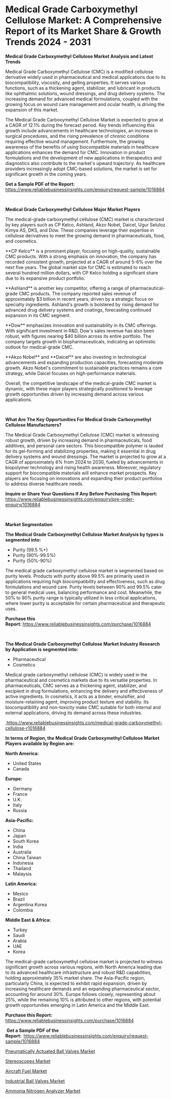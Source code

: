 <p><h1>Medical Grade Carboxymethyl Cellulose Market: A Comprehensive Report of its Market Share & Growth Trends 2024 - 2031</h1></p><p><strong>Medical Grade Carboxymethyl Cellulose Market Analysis and Latest Trends</strong></p>
<p><p>Medical Grade Carboxymethyl Cellulose (CMC) is a modified cellulose derivative widely used in pharmaceutical and medical applications due to its biocompatibility, viscosity, and gelling properties. It serves various functions, such as a thickening agent, stabilizer, and lubricant in products like ophthalmic solutions, wound dressings, and drug delivery systems. The increasing demand for advanced medical formulations, coupled with the growing focus on wound care management and ocular health, is driving the expansion of this market.</p><p>The Medical Grade Carboxymethyl Cellulose Market is expected to grow at a CAGR of 12.1% during the forecast period. Key trends influencing this growth include advancements in healthcare technologies, an increase in surgical procedures, and the rising prevalence of chronic conditions requiring effective wound management. Furthermore, the growing awareness of the benefits of using biocompatible materials in healthcare applications enhances the demand for CMC. Innovation in product formulations and the development of new applications in therapeutics and diagnostics also contribute to the market's upward trajectory. As healthcare providers increasingly adopt CMC-based solutions, the market is set for significant growth in the coming years.</p></p>
<p><strong>Get a Sample PDF of the Report:&nbsp;</strong> <a href="https://www.reliablebusinessinsights.com/enquiry/request-sample/1016884?utm_campaign=41&utm_medium=2&utm_source=Github&utm_content=ia&utm_term=17112024&utm_id=medical-grade-carboxymethyl-cellulose">https://www.reliablebusinessinsights.com/enquiry/request-sample/1016884</a></p>
<p>&nbsp;</p>
<p><strong>Medical Grade Carboxymethyl Cellulose Major Market Players</strong></p>
<p><p>The medical-grade carboxymethyl cellulose (CMC) market is characterized by key players such as CP Kelco, Ashland, Akzo Nobel, Daicel, Ugur Seluloz Kimya AS, DKS, and Dow. These companies leverage their expertise in cellulose derivatives to meet the growing demand in pharmaceuticals, food, and cosmetics.</p><p>**CP Kelco** is a prominent player, focusing on high-quality, sustainable CMC products. With a strong emphasis on innovation, the company has recorded consistent growth, projected at a CAGR of around 5-6% over the next five years. The global market size for CMC is estimated to reach several hundred million dollars, with CP Kelco holding a significant share due to its expansive product portfolio.</p><p>**Ashland** is another key competitor, offering a range of pharmaceutical-grade CMC products. The company reported sales revenue of approximately $3 billion in recent years, driven by a strategic focus on specialty ingredients. Ashland's growth is bolstered by rising demand for advanced drug delivery systems and coatings, forecasting continued expansion in its CMC segment.</p><p>**Dow** emphasizes innovation and sustainability in its CMC offerings. With significant investment in R&D, Dow's sales revenue has also been robust, with figures nearing $40 billion across its entire portfolio. The company targets growth in biopharmaceuticals, indicating an optimistic outlook for medical-grade CMC.</p><p>**Akzo Nobel** and **Daicel** are also investing in technological advancements and expanding production capacities, forecasting moderate growth. Akzo Nobel's commitment to sustainable practices remains a core strategy, while Daicel focuses on high-performance materials.</p><p>Overall, the competitive landscape of the medical-grade CMC market is dynamic, with these major players strategically positioned to leverage growth opportunities driven by increasing demand across various applications.</p></p>
<p>&nbsp;</p>
<p><strong>What Are The Key Opportunities For Medical Grade Carboxymethyl Cellulose Manufacturers?</strong></p>
<p><p>The Medical Grade Carboxymethyl Cellulose (CMC) market is witnessing robust growth, driven by increasing demand in pharmaceuticals, food additives, and personal care sectors. This biocompatible polymer is lauded for its gel-forming and stabilizing properties, making it essential in drug delivery systems and wound dressings. The market is projected to grow at a CAGR of approximately 6% from 2024 to 2030, fueled by advancements in biopolymer technology and rising health awareness. Moreover, regulatory support for biocompatible materials will enhance market prospects. Key players are focusing on innovations and expanding their product portfolios to address diverse healthcare needs.</p></p>
<p><strong>Inquire or Share Your Questions If Any Before Purchasing This Report:</strong> <a href="https://www.reliablebusinessinsights.com/enquiry/pre-order-enquiry/1016884?utm_campaign=41&utm_medium=2&utm_source=Github&utm_content=ia&utm_term=17112024&utm_id=medical-grade-carboxymethyl-cellulose">https://www.reliablebusinessinsights.com/enquiry/pre-order-enquiry/1016884</a></p>
<p>&nbsp;</p>
<p><strong>Market Segmentation</strong></p>
<p><strong>The Medical Grade Carboxymethyl Cellulose Market Analysis by types is segmented into:</strong></p>
<p><ul><li>Purity (99.5 %+)</li><li>Purity (90%-99.5%)</li><li>Purity (50%-90%)</li></ul></p>
<p><p>The medical grade carboxymethyl cellulose market is segmented based on purity levels. Products with purity above 99.5% are primarily used in applications requiring high biocompatibility and effectiveness, such as drug formulations and wound care. Purity levels between 90% and 99.5% cater to general medical uses, balancing performance and cost. Meanwhile, the 50% to 90% purity range is typically utilized in less critical applications, where lower purity is acceptable for certain pharmaceutical and therapeutic uses.</p></p>
<p><strong>Purchase this Report:&nbsp;</strong><a href="https://www.reliablebusinessinsights.com/purchase/1016884?utm_campaign=41&utm_medium=2&utm_source=Github&utm_content=ia&utm_term=17112024&utm_id=medical-grade-carboxymethyl-cellulose">https://www.reliablebusinessinsights.com/purchase/1016884</a></p>
<p>&nbsp;</p>
<p><strong>The Medical Grade Carboxymethyl Cellulose Market Industry Research by Application is segmented into:</strong></p>
<p><ul><li>Pharmaceutical</li><li>Cosmetics</li></ul></p>
<p><p>Medical grade carboxymethyl cellulose (CMC) is widely used in the pharmaceutical and cosmetics markets due to its versatile properties. In pharmaceuticals, CMC serves as a thickening agent, stabilizer, and excipient in drug formulations, enhancing the delivery and effectiveness of active ingredients. In cosmetics, it acts as a binder, emulsifier, and moisture-retaining agent, improving product texture and stability. Its biocompatibility and non-toxicity make CMC suitable for both internal and external applications, driving its demand across these industries.</p></p>
<p><a href="https://www.reliablebusinessinsights.com/medical-grade-carboxymethyl-cellulose-r1016884?utm_campaign=41&utm_medium=2&utm_source=Github&utm_content=ia&utm_term=17112024&utm_id=medical-grade-carboxymethyl-cellulose">&nbsp;https://www.reliablebusinessinsights.com/medical-grade-carboxymethyl-cellulose-r1016884</a></p>
<p><strong>In terms of Region, the Medical Grade Carboxymethyl Cellulose Market Players available by Region are:</strong></p>
<p>
    <p> <strong> North America: </strong>
        <ul>
            <li>United States</li>
            <li>Canada</li>
        </ul>
        </p> 
    <p> <strong> Europe: </strong>
        <ul>
            <li>Germany</li>
            <li>France</li>
            <li>U.K.</li>
            <li>Italy</li>
            <li>Russia</li>
        </ul>
        </p> 
    <p> <strong> Asia-Pacific: </strong>
        <ul>
            <li>China</li>
            <li>Japan</li>
            <li>South Korea</li>
            <li>India</li>
            <li>Australia</li>
            <li>China Taiwan</li>
            <li>Indonesia</li>
            <li>Thailand</li>
            <li>Malaysia</li>
        </ul>
        </p> 
    <p> <strong> Latin America: </strong>
        <ul>
            <li>Mexico</li>
            <li>Brazil</li>
            <li>Argentina Korea</li>
            <li>Colombia</li>
        </ul>
        </p> 
    <p> <strong> Middle East & Africa: </strong>
        <ul>
            <li>Turkey</li>
            <li>Saudi</li>
            <li>Arabia</li>
            <li>UAE</li>
            <li>Korea</li>
        </ul>
    </p>
    </p>
<p><p>The medical-grade carboxymethyl cellulose market is projected to witness significant growth across various regions, with North America leading due to its advanced healthcare infrastructure and robust R&D capabilities, holding approximately 35% market share. The Asia-Pacific region, particularly China, is expected to exhibit rapid expansion, driven by increasing healthcare demands and an expanding pharmaceutical sector, accounting for around 30%. Europe follows closely, representing about 25%, while the remaining 10% is attributed to other regions, with potential growth opportunities emerging in Latin America and the Middle East.</p></p>
<p><strong>Purchase this Report: </strong><a href="https://www.reliablebusinessinsights.com/purchase/1016884?utm_campaign=41&utm_medium=2&utm_source=Github&utm_content=ia&utm_term=17112024&utm_id=medical-grade-carboxymethyl-cellulose">https://www.reliablebusinessinsights.com/purchase/1016884</a></p>
<p>&nbsp;<strong>Get a Sample PDF of the Report:&nbsp;&nbsp;</strong><a href="https://www.reliablebusinessinsights.com/enquiry/request-sample/1016884?utm_campaign=41&utm_medium=2&utm_source=Github&utm_content=ia&utm_term=17112024&utm_id=medical-grade-carboxymethyl-cellulose">https://www.reliablebusinessinsights.com/enquiry/request-sample/1016884</a></p>
<p><strong></strong></p>
<p><p><a href="https://issuu.com/reportprime-2/docs/pneumatically-actuated-ball-valves-_eb42a2cc63755f?utm_campaign=41&utm_medium=2&utm_source=Github&utm_content=ia&utm_term=17112024&utm_id=medical-grade-carboxymethyl-cellulose">Pneumatically Actuated Ball Valves Market</a></p><p><a href="https://www.linkedin.com/pulse/in-depth-analysis-global-stereoscopes-market-scope-its-k63oe?utm_campaign=41&utm_medium=2&utm_source=Github&utm_content=ia&utm_term=17112024&utm_id=medical-grade-carboxymethyl-cellulose">Stereoscopes Market</a></p><p><a href="https://github.com/nicoletavirag/Market-Research-Report-List-5/blob/main/aircraft-fuel-market.md?utm_campaign=41&utm_medium=2&utm_source=Github&utm_content=ia&utm_term=17112024&utm_id=medical-grade-carboxymethyl-cellulose">Aircraft Fuel Market</a></p><p><a href="https://issuu.com/reportprime-2/docs/industrial-ball-valves-market-size-_77a8b5ff4a9877?utm_campaign=41&utm_medium=2&utm_source=Github&utm_content=ia&utm_term=17112024&utm_id=medical-grade-carboxymethyl-cellulose">Industrial Ball Valves Market</a></p><p><a href="https://www.linkedin.com/pulse/decoding-ammonia-nitrogen-analyzer-market-signals-growth-op60e?utm_campaign=41&utm_medium=2&utm_source=Github&utm_content=ia&utm_term=17112024&utm_id=medical-grade-carboxymethyl-cellulose">Ammonia Nitrogen Analyzer Market</a></p></p>